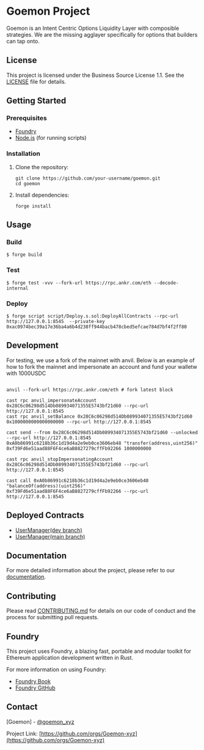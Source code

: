 # Goemon Project

Goemon is an Intent Centric Options Liquidity Layer with composible strategies. We are the missing agglayer specifically for options that builders can tap onto.

## License

This project is licensed under the Business Source License 1.1. See the [LICENSE](./LICENSE) file for details.

## Getting Started

### Prerequisites

- [Foundry](https://book.getfoundry.sh/getting-started/installation)
- [Node.js](https://nodejs.org/) (for running scripts)

### Installation

1. Clone the repository:
   ```shell
   git clone https://github.com/your-username/goemon.git
   cd goemon
   ```

2. Install dependencies:
   ```shell
   forge install
   ```

## Usage

### Build

```shell
$ forge build
```

### Test

```shell
$ forge test -vvv --fork-url https://rpc.ankr.com/eth --decode-internal  
```

### Deploy

```shell
$ forge script script/Deploy.s.sol:DeployAllContracts --rpc-url http://127.0.0.1:8545  --private-key 0xac0974bec39a17e36ba4a6b4d238ff944bacb478cbed5efcae784d7bf4f2ff80
```

## Development

For testing, we use a fork of the mainnet with anvil. Below is an example of how to fork the mainnet and impersonate an account and fund your walletw with 1000USDC

```shell

anvil --fork-url https://rpc.ankr.com/eth # fork latest block

cast rpc anvil_impersonateAccount 0x28C6c06298d514Db089934071355E5743bf21d60 --rpc-url http://127.0.0.1:8545
cast rpc anvil_setBalance 0x28C6c06298d514Db089934071355E5743bf21d60 0x1000000000000000000 --rpc-url http://127.0.0.1:8545

cast send --from 0x28C6c06298d514Db089934071355E5743bf21d60 --unlocked --rpc-url http://127.0.0.1:8545 0xA0b86991c6218b36c1d19d4a2e9eb0ce3606eb48 "transfer(address,uint256)" 0xf39Fd6e51aad88F6F4ce6aB8827279cffFb92266 1000000000

cast rpc anvil_stopImpersonatingAccount 0x28C6c06298d514Db089934071355E5743bf21d60 --rpc-url http://127.0.0.1:8545

cast call 0xA0b86991c6218b36c1d19d4a2e9eb0ce3606eb48 "balanceOf(address)(uint256)" 0xf39Fd6e51aad88F6F4ce6aB8827279cffFb92266 --rpc-url http://127.0.0.1:8545
```
## Deployed Contracts

- [UserManager(dev branch)](https://sepolia.etherscan.io/address/0x156cbcb31e8234a2a159909049aeb5f4156ddd61#readContract)
- [UserManager(main branch)](https://sepolia.etherscan.io/address/0xFe065f07732824769d3A3D441Ad66a7c584524B9#readContract)

## Documentation

For more detailed information about the project, please refer to our [documentation](link-to-your-docs).

## Contributing

Please read [CONTRIBUTING.md](link-to-contributing-guide) for details on our code of conduct and the process for submitting pull requests.

## Foundry

This project uses Foundry, a blazing fast, portable and modular toolkit for Ethereum application development written in Rust.

For more information on using Foundry:

- [Foundry Book](https://book.getfoundry.sh/)
- [Foundry GitHub](https://github.com/foundry-rs/foundry)

## Contact

[Goemon] - [@goemon_xyz](https://x.com/goemon_xyz) 

Project Link: [https://github.com/orgs/Goemon-xyz](https://github.com/orgs/Goemon-xyz)
